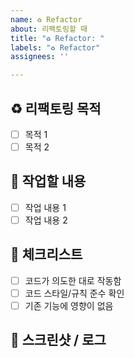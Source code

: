 ```yaml
---
name: ♻️ Refactor
about: 리팩토링할 때
title: "♻️ Refactor: "
labels: "♻️ Refactor"
assignees: ''

---
```


## ♻️ 리팩토링 목적

- [ ] 목적 1
- [ ] 목적 2

## 📝 작업할 내용

- [ ] 작업 내용 1
- [ ] 작업 내용 2

## 📌 체크리스트

- [ ] 코드가 의도한 대로 작동함
- [ ] 코드 스타일/규칙 준수 확인
- [ ] 기존 기능에 영향이 없음

## 📸 스크린샷 / 로그

